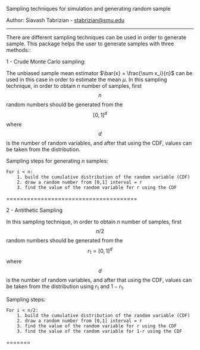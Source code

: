 
Sampling techniques for simulation and generating random sample

Author: Siavash Tabrizian - stabrizian@smu.edu

---------
There are different sampling techniques can be used in order to generate sample. This package helps 
the user to generate samples with three methods::

1 - Crude Monte Carlo sampling:

The unbiased sample mean estimator $\bar{x} = \frac{\sum x_i}{n}$ can be used in this case in order to estimate the mean $\mu$.
In this sampling technique, in order to obtain $n$ number of samples, first $$n$$ random numbers should be generated from the $$\big[0,1\big]^d$$ where $$d$$ is the number of random variables, and after that  using the CDF, values can be taken from the distribution. 

Sampling steps for generating $n$ samples:

~~~
For i < n:
	1. build the cumulative distribution of the random variable (CDF)
	2. draw a random number from [0,1] interval = r
	3. find the value of the random variable for r using the CDF
~~~

======================================

2 - Antithetic Sampling 

In this sampling technique, in order to obtain $n$ number of samples, first $$n/2$$ random numbers should be generated from the $$r_1 = \big[0,1\big]^d$$ where $$d$$ is the number of random variables, and after that  using the CDF, values can be taken from the distribution using $r_1$ and $1-r_1$. 


Sampling steps:

~~~
For i < n/2:
	1. build the cumulative distribution of the random variable (CDF)
	2. draw a random number from [0,1] interval = r
	3. find the value of the random variable for r using the CDF
	3. find the value of the random variable for 1-r using the CDF
~~~

=======



